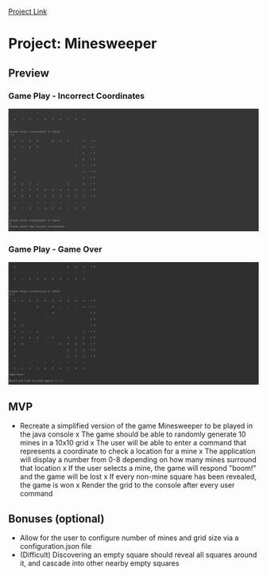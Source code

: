 [Project Link](https://github.com/nology-tech/new-zealand-consultancy/tree/main/projects/minesweeper)

# Project: Minesweeper

## Preview

### Game Play - Incorrect Coordinates
![Screenshot](/src/assets/Screenshot_156.png?raw=true "Site Preview")

### Game Play - Game Over
![Screenshot](/src/assets/Screenshot_155.png?raw=true "Site Preview")


## MVP

-   Recreate a simplified version of the game Minesweeper to be played in the java console
x   The game should be able to randomly generate 10 mines in a 10x10 grid
x   The user will be able to enter a command that represents a coordinate to check a location for a mine
x   The application will display a number from 0-8 depending on how many mines surround that location
x   If the user selects a mine, the game will respond "boom!" and the game will be lost
x   If every non-mine square has been revealed, the game is won
x   Render the grid to the console after every user command

## Bonuses (optional)

-   Allow for the user to configure number of mines and grid size via a configuration.json file
-   (Difficult) Discovering an empty square should reveal all squares around it, and cascade into other nearby empty squares